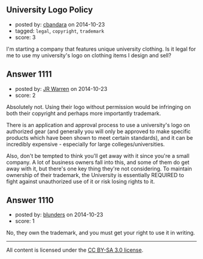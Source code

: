 ## University Logo Policy

- posted by: [cbandara](https://stackexchange.com/users/5218700/cbandara) on 2014-10-23
- tagged: `legal`, `copyright`, `trademark`
- score: 3

I'm starting a company that features unique university clothing. Is it legal for me to use my university's logo on clothing items I design and sell?


## Answer 1111

- posted by: [JR Warren](https://stackexchange.com/users/1866317/jr-warren) on 2014-10-23
- score: 2

Absolutely not. Using their logo without permission would be infringing on both their copyright and perhaps more importantly trademark.  

There is an application and approval process to use a university's logo on authorized gear (and generally you will only be approved to make specific products which have been shown to meet certain standards), and it can be incredibly expensive - especially for large colleges/universities.


Also, don't be tempted to think you'll get away with it since you're a small company. A lot of business owners fall into this, and some of them do get away with it, but there's one key thing they're not considering.  To maintain ownership of their trademark, the University is essentially REQUIRED to fight against unauthorized use of it or risk losing rights to it.


## Answer 1110

- posted by: [blunders](https://stackexchange.com/users/216182/blunders) on 2014-10-23
- score: 1

No, they own the trademark, and you must get your right to use it in writing.



---

All content is licensed under the [CC BY-SA 3.0 license](https://creativecommons.org/licenses/by-sa/3.0/).
